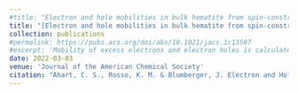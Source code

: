 ```yaml
---
#title: "Electron and hole mobilities in bulk hematite from spin-constrained density functional theory"
title: "[Electron and hole mobilities in bulk hematite from spin-constrained density functional theory](https://doi.org/10.1021/jacs.1c13507)"
collection: publications
#permalink: https://pubs.acs.org/doi/abs/10.1021/jacs.1c13507
#excerpt: 'Mobility of excess electrons and electron holes is calculated in bulk hematite.'
date: 2022-03-03
venue: 'Journal of the American Chemical Society'
citation: "Ahart, C. S., Rosso, K. M. & Blumberger, J. Electron and Hole Mobilities in Bulk Hematite from Spin-Constrained Density Functional Theory. J. Am. Chem. Soc. 144, 4623–4632 (2022)."
---
```

